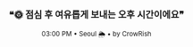 <div align="center">

<br>

<h3>❝🌞 점심 후 여유롭게 보내는 오후 시간이에요❞</h3>

<sub>03:00 PM • Seoul 🌦️ • by CrowRish</sub>

<br>

</div>